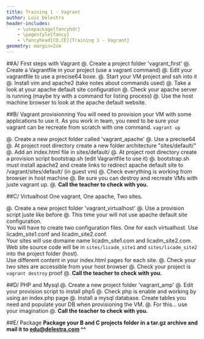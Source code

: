 ```yaml
---
title: Training 1 - Vagrant
author: Loïc Delestra
header-includes:
    - \usepackage{fancyhdr}
    - \pagestyle{fancy}
    - \fancyhead[CO,CE]{Training 1 - Vagrant}
geometry: margin=2cm
---
```


##A/ First steps with Vagrant
@. Create a project folder 'vagrant\_first'
@. Create a Vagrantfile in your project (use a vagrant command)
@. Edit your vagrantfile to use a precise64 boxe.
@. Start your VM project and ssh into it
@. Install vim and apache2 (take notes about commands used)
@. Take a look at your apache default site configuration
@. Check your apache server is running (maybe try with a command for listing process)
@. Use the host machine browser to look at the apache default website.


##B/ Vagrant provisionning
You will need to provision your VM with some applications to use it.
As you work in team, you need to be sure your vagrant can be recreate from scratch with one command.
`vagrant up`

@. Create a new project folder called 'vagrant\_apache'
@. Use a precise64
@. At project root directory create a new folder architecture "sites/default/"
@. Add an index.html file in sites/default/
@. At project root directory create a provision script bootstrap.sh (edit Vagrantfile to use it)
@. bootstrap.sh must install apache2 and create links to redirect apache default site to /vagrant/sites/default/ (in guest vm)
@. Check everything is working from browser in host machine
@. Be sure you can destroy and recreate VMs with juste vagrant up.
@. **Call the teacher to check with you.**

##C/ Virtualhost
One vagrant, One apache, Two sites.

@. Create a new project folder 'vagrant\_virtualhost'
@. Use a provision script juste like before
@. This time your will not use apache default site configuration.   
You will have to create two configuration files. One for each virtualhost. Use licadm\_site1.conf and licadm\_site2.conf.   
Your sites will use domaine name licadm\_site1.com and licadm\_site2.com.   
Web site source code will be in `sites/licadm_site1` and `sites/licadm_site2` into the project folder (host).   
Use different content in your index.html pages for each site.
@. Check your two sites are accessible from your host browser
@. Check your project is `vagrant destroy` proof
@. **Call the teacher to check with you.**

##D/ PHP and Mysql
@. Create a new project folder 'vagrant\_amp'
@. Edit your provision script to install php5
@. Check php is enable and working by using an index.php page
@. Install a mysql database. Create tables you need and populate your DB when provisioning the VM.
@. For this... use your imagination
@. **Call the teacher to check with you.**

##E/ Package
**Package your B and C projects folder in a tar.gz archive and mail it to edu@delestra.com ^^**


